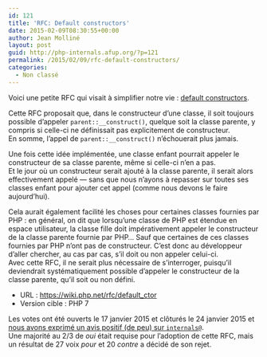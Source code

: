 ```yaml
---
id: 121
title: 'RFC: Default constructors'
date: 2015-02-09T08:30:55+00:00
author: Jean Molliné
layout: post
guid: http://php-internals.afup.org/?p=121
permalink: /2015/02/09/rfc-default-constructors/
categories:
  - Non classé
---
```

Voici une petite RFC qui visait à simplifier notre vie : [default constructors](https://wiki.php.net/rfc/default_ctor).

Cette RFC proposait que, dans le constructeur d&rsquo;une classe, il soit toujours possible d&rsquo;appeler `parent::__construct()`, quelque soit la classe parente, y compris si celle-ci ne définissait pas explicitement de constructeur.  
En somme, l&rsquo;appel de `parent::__construct()` n&rsquo;échouerait plus jamais.

Une fois cette idée implémentée, une classe enfant pourrait appeler le constructeur de sa classe parente, même si celle-ci n&rsquo;en a pas.  
Et le jour où un constructeur serait ajouté à la classe parente, il serait alors effectivement appelé &#8212; sans que nous n&rsquo;ayons à repasser sur toutes ses classes enfant pour ajouter cet appel (comme nous devons le faire aujourd&rsquo;hui).

Cela aurait également facilité les choses pour certaines classes fournies par PHP : en général, on dit que lorsqu&rsquo;une classe de PHP est étendue en espace utilisateur, la classe fille doit impérativement appeler le constructeur de la classe parente fournie par PHP&#8230; Sauf que certaines de ces classes fournies par PHP n&rsquo;ont pas de constructeur. C&rsquo;est donc au développeur d&rsquo;aller chercher, au cas par cas, s&rsquo;il doit ou non appeler celui-ci.  
Avec cette RFC, il ne serait plus nécessaire de s&rsquo;interroger, puisqu&rsquo;il deviendrait systématiquement possible d&rsquo;appeler le constructeur de la classe parente, qu&rsquo;il soit ou non défini.

  * URL : <https://wiki.php.net/rfc/default_ctor>
  * Version cible : PHP 7

Les votes ont été ouverts le 17 janvier 2015 et clôturés le 24 janvier 2015 et [nous avons exprimé un avis positif (de peu) sur `internals@`](http://news.php.net/php.internals/81076).  
Une majorité au 2/3 de _oui_ était requise pour l&rsquo;adoption de cette RFC, mais un résultat de 27 voix _pour_ et 20 _contre_ a décidé de son rejet.